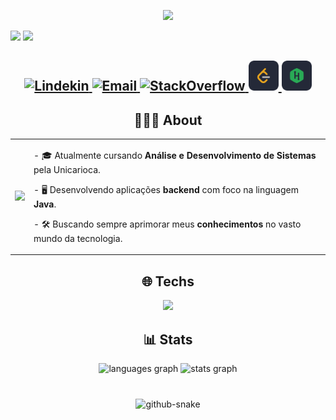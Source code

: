 <p align="center">
    <a href="https://github.com/joaopasj">
        <img src="https://media0.giphy.com/media/v1.Y2lkPTc5MGI3NjExa3I3bnJwcTBja3pqaWxzcnhxcnZuemltcnh3bHVpNTRyZHNoaWF2MCZlcD12MV9pbnRlcm5hbF9naWZfYnlfaWQmY3Q9Zw/QNFhOolVeCzPQ2Mx85/giphy.gif"/>
    </a>
 <div>
     <p align="left">
        <img src="https://www.cise.ufl.edu/~kcen/cis4930/assign5/assign5_files/spinning.gif" width="70"/>
        <img src="https://readme-typing-svg.herokuapp.com?font=Fira+Code&weight=500&pause=1000&color=89CFF0&width=435&lines=Greetings,+I'm+João+Sousa.">
 </div> 
 <h2 align="center">
    <a href="https://www.linkedin.com/in/joão-sousa-542733228/">
        <img 
            alt="Lindekin" 
            title="Conheça meu Linkedin" 
            src="https://skillicons.dev/icons?i=linkedin"
        />
    </a>
  <a href="https://mail.google.com/mail/?view=cm&fs=1&to=joao.araujo600b@gmail.com" target="_blank">
        <img 
            alt="Email" 
            title="Me envie um email" 
            src="https://skillicons.dev/icons?i=gmail"
        />
    </a>
    <a href="https://stackoverflow.com/users/30004806/joão-sousa">
        <img 
            alt="StackOverflow" 
            title="Conheça meu StackOverflow" 
            src="https://skillicons.dev/icons?i=stackoverflow"
        />
    </a>
    <a href="https://leetcode.com/u/Joapasj/">
        <img 
            alt="Leetcode" 
            title="Conheça meu LeetCode" 
            src="https://github.com/joaopasj/joaopasj/blob/main/LeetCode.png" width="48"
        />
    </a>
    <a href="https://www.hackerrank.com/profile/joap_asj600b">
        <img 
            alt="Hackerrank" 
            title="Conheça meu Hackerrank" 
            src="https://github.com/joaopasj/joaopasj/blob/main/Hackerrank.png" width="48"
        />
    </a>

###

<h2 align="center">👨🏻‍💻 About</h2>

<table align="center">
  <tr>
    <td>
      <img src="https://media.tenor.com/ghPPpJkDsaMAAAAM/java.gif" width="250"/>
    </td>
    <td>
      <p>- 🎓 Atualmente cursando <b>Análise e Desenvolvimento de Sistemas</b> pela Unicarioca.</p>
      <p>- 🖥️ Desenvolvendo aplicações <b>backend</b> com foco na linguagem <b>Java</b>.</p>
      <p>- 🛠️ Buscando sempre aprimorar meus <b>conhecimentos</b> no vasto mundo da tecnologia.</p>
    </td>
  </tr>
</table>

###

<h2 align="center">🌐 Techs</h2>
<div align="center">
  <p align="center">
  <a href="https://github.com/joaopasj">
    <img src="https://skillicons.dev/icons?i=java,spring,hibernate,mysql,git,docker,vscode,idea,eclipse,windows,linux" />
  </a>
</p>
</div>

###

<h2 align="center">📊 Stats</h2>
<div align="center">
  <img src="https://github-readme-stats.vercel.app/api/top-langs?username=joaopasj&locale=en&hide_title=false&layout=compact&card_width=320&langs_count=5&theme=dark&hide_border=false" height="150" alt="languages graph"  />
  <img src="https://github-readme-stats.vercel.app/api?username=joaopasj&hide_title=false&hide_rank=false&show_icons=true&include_all_commits=true&count_private=true&disable_animations=false&theme=dark&locale=en&hide_border=false" height="150" alt="stats graph"  />
</div>

###
<div align="center">
<br clear="both">

<picture>
  <source media="(prefers-color-scheme: dark)" srcset="https://raw.githubusercontent.com/joaopasj/joaopasj/output/github-snake-dark.svg" />
  <source media="(prefers-color-scheme: light)" srcset="https://raw.githubusercontent.com/joaopasj/joaopasj/output/github-snake.svg" />
  <img alt="github-snake" src="https://raw.githubusercontent.com/joaopasj/tjoaopasj/output/github-snake.svg" />
</picture>
</div>

###
